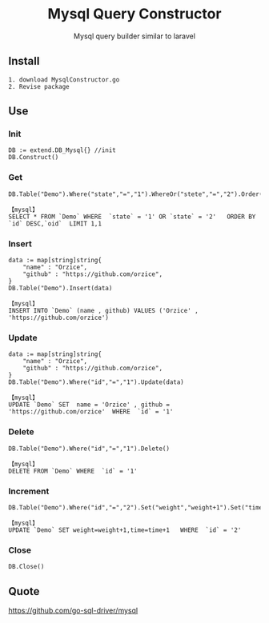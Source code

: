 <h1 align="center">Mysql Query Constructor</h1>

<p align="center">
Mysql query builder similar to laravel
</p>

## Install
```
1. download MysqlConstructor.go
2. Revise package
```

## Use

### Init
```
DB := extend.DB_Mysql{} //init
DB.Construct()
```
### Get
```
DB.Table("Demo").Where("state","=","1").WhereOr("stete","=","2").Order("id","desc").Order("oid","").Limit(1,1).Get()

【mysql】
SELECT * FROM `Demo` WHERE  `state` = '1' OR `state` = '2'   ORDER BY `id` DESC,`oid`  LIMIT 1,1
```
### Insert
```
data := map[string]string{
    "name" : "Orzice",
    "github" : "https://github.com/orzice",
}
DB.Table("Demo").Insert(data)

【mysql】
INSERT INTO `Demo` (name , github) VALUES ('Orzice' , 'https://github.com/orzice')
```
### Update
```
data := map[string]string{
    "name" : "Orzice",
    "github" : "https://github.com/orzice",
}
DB.Table("Demo").Where("id","=","1").Update(data)

【mysql】
UPDATE `Demo` SET  name = 'Orzice' , github = 'https://github.com/orzice'  WHERE  `id` = '1'
```
### Delete
```
DB.Table("Demo").Where("id","=","1").Delete()
	
【mysql】
DELETE FROM `Demo` WHERE  `id` = '1'
```
### Increment
```
DB.Table("Demo").Where("id","=","2").Set("weight","weight+1").Set("time","time+1").Update(map[string]string{})
	
【mysql】
UPDATE `Demo` SET weight=weight+1,time=time+1   WHERE  `id` = '2'
```
### Close
```
DB.Close()
```


## Quote

https://github.com/go-sql-driver/mysql
